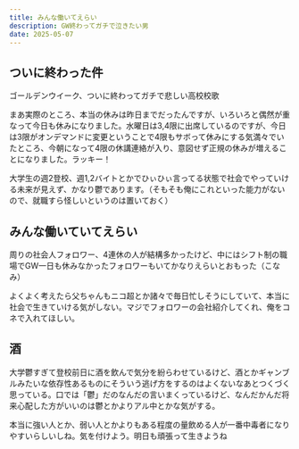 ```yaml
---
title: みんな働いてえらい
description: GW終わってガチで泣きたい男
date: 2025-05-07
---
```


## ついに終わった件
ゴールデンウイーク、ついに終わってガチで悲しい高校校歌

まあ実際のところ、本当の休みは昨日までだったんですが、いろいろと偶然が重なって今日も休みになりました。水曜日は3,4限に出席しているのですが、今日は3限がオンデマンドに変更ということで4限もサボって休みにする気満々でいたところ、今朝になって4限の休講連絡が入り、意図せず正規の休みが増えることになりました。ラッキー！

大学生の週2登校、週1,2バイトとかでひぃひぃ言ってる状態で社会でやっていける未来が見えず、かなり鬱であります。（そもそも俺にこれといった能力がないので、就職すら怪しいというのは置いておく）

## みんな働いていてえらい
周りの社会人フォロワー、4連休の人が結構多かったけど、中にはシフト制の職場でGW一日も休みなかったフォロワーもいてかなりえらいとおもった（こなみ）

よくよく考えたら父ちゃんもニコ超とか諸々で毎日忙しそうにしていて、本当に社会で生きていける気がしない。マジでフォロワーの会社紹介してくれ、俺をコネで入れてほしい。

## 酒
大学鬱すぎて登校前日に酒を飲んで気分を紛らわせているけど、酒とかギャンブルみたいな依存性あるものにそういう逃げ方をするのはよくないなあとつくづく思っている。口では「鬱」だのなんだの言いまくっているけど、なんだかんだ将来心配した方がいいのは鬱とかよりアル中とかな気がする。

本当に強い人とか、弱い人とかよりもある程度の量飲める人が一番中毒者になりやすいらしいしね。気を付けよう。明日も頑張って生きようね
